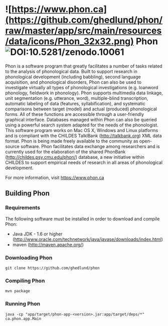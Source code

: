 # ![https://www.phon.ca](https://github.com/ghedlund/phon/raw/master/app/src/main/resources/data/icons/Phon_32x32.png) Phon  ![DOI:10.5281/zenodo.10061](https://zenodo.org/badge/4147/ghedlund/phon.png) 

Phon is a software program that greatly facilitates a number of tasks related 
to the analysis of phonological data. Built to support research in 
phonological development (including babbling), second language acquisition, 
and phonological disorders, Phon can also be used to investigate virtually all 
types of phonological investigations (e.g. loanword phonology, fieldwork in 
phonology). Phon supports multimedia data linkage, unit segmentation (e.g. 
utterance, word), multiple-blind transcription, automatic labeling of data 
(features, syllabification), and systematic comparisons between target (model) 
and actual (produced) phonological forms. All of these functions are accessible 
through a user-friendly graphical interface. Databases managed within Phon can 
also be queried using a powerful search system adapted for the needs of the 
phonologist. This software program works on Mac OS X, Windows and Linux 
platforms and is compliant with the CHILDES TalklBank (http://talkbank.org) 
XML data format. Phon is being made freely available to the community as 
open-source software. Phon facilitates data exchange among researchers and is 
currently used for the elaboration of the shared PhonBank (http://childes.psy.cmu.edu/phon/)
database, a new initiative within CHILDES to support empirical needs of research
in all areas of phonological development.

For more information, visit https://www.phon.ca

## Building Phon

### Requirements

The following software must be installed in order to download and compile Phon:

 * Java JDK - 1.6 or higher (http://www.oracle.com/technetwork/java/javase/downloads/index.html)
 * maven (http://maven.apache.org/)

### Downloading Phon


```
git clone https://github.com/ghedlund/phon
```

### Compiling Phon

```
mvn package
```

### Running Phon

```
java -cp "app/target/phon-app-<version>.jar:app/target/deps/*" ca.phon.app.Main
```
